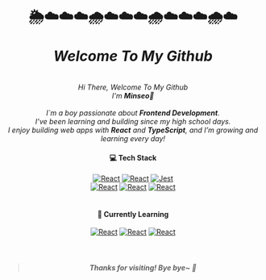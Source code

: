 
<div align="center">
<h1>🌦️☁️☁️☁️🌧️☁️☁️☁️🌧️☁️☁️☁️🌧️☁️<br/><br/><i>Welcome To My Github</i></h1>
  <br/>
<i>Hi There, Welcome To My Github</i><br/>
<i>I'm <b>Minseo🌱</b></i><br/>
  <br/>
<i>
I`m a boy passionate about <b>Frontend Development</b>.<br/> 
I’ve been learning and building since my high school days.<br/>
I enjoy building web apps with <b>React</b> and <b>TypeScript</b>, and I’m growing and learning every day!
</i>


#### 💻 Tech Stack
[![React](https://img.shields.io/badge/React-4169E1?style=flat&logo=react&logoColor=white)](https://react.dev/)
[![React](https://img.shields.io/badge/TypeScript-3178C6?style=flat&logo=typescript&logoColor=white)](https://www.typescriptlang.org/ko/)
[![Jest](https://img.shields.io/badge/Jest-C21325?style=flat&logo=jest&logoColor=white)](https://jestjs.io/)
<br/>
[![React](https://img.shields.io/badge/Prettier-7B42F6?style=flat&logo=prettier&logoColor=white)](https://prettier.io/)
[![React](https://img.shields.io/badge/GitHub-181717?style=flat&logo=github&logoColor=white)](https://github.com/)
[![React](https://img.shields.io/badge/npm-CB3837?style=flat&logo=npm&logoColor=white)](https://www.npmjs.com/)
<br/>
<br/>


#### 🌱 Currently Learning
[![React](https://img.shields.io/badge/React_Native-3558C8?style=flat&logo=react&logoColor=white)](https://reactnative.dev/)
[![React](https://img.shields.io/badge/Swift-FA7343?style=flat&logo=swift&logoColor=white)](https://developer.apple.com/kr/swift/)
[![React](https://img.shields.io/badge/Python-3776AB?style=flat&logo=python&logoColor=white)](https://www.python.org/)
<br/>
<br/>
<br/>
<blockquote>
<i><h4>Thanks for visiting! Bye bye~ 👋</h4></i>
</blockquote>
<br/>

<!--<h2>🌳🌲🌳🌳🌳🌲🌳🌳🌳🌲🌳🌳🌳🌲🌳🌳🌳🌲🌳</h2>-->
</div>
